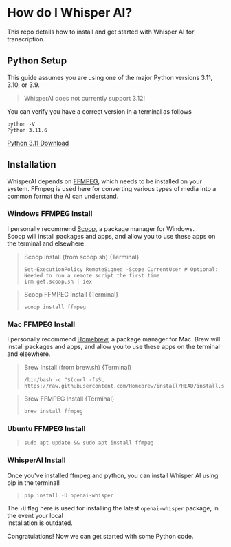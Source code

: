 # How do I Whisper AI?
This repo details how to install and get started with Whisper AI for transcription.

## Python Setup
This guide assumes you are using one of the major Python versions 3.11, 3.10, or 3.9.  

> WhisperAI does not currently support 3.12!

You can verify you have a correct version in a terminal as follows

  ```
  python -V
  Python 3.11.6
  ```

[Python 3.11 Download](https://www.python.org/downloads/release/python-3116/)

## Installation

WhisperAI depends on [FFMPEG](https://ffmpeg.org/), which needs to be installed on your system.
FFmpeg is used here for converting various types of media into a common format the AI can understand.

### Windows FFMPEG Install

I personally recommend [Scoop](https://scoop.sh/), a package manager for Windows.  
Scoop will install packages and apps, and allow you to use these apps on the terminal and elsewhere.

> Scoop Install (from scoop.sh) {Terminal}
> ```
> Set-ExecutionPolicy RemoteSigned -Scope CurrentUser # Optional: Needed to run a remote script the first time
> irm get.scoop.sh | iex
> ```

> Scoop FFMPEG Install {Terminal}
> ```
> scoop install ffmpeg
> ```

### Mac FFMPEG Install

I personally recommend [Homebrew](https://brew.sh/), a package manager for Mac.
Brew will install packages and apps, and allow you to use these apps on the terminal and elsewhere.

> Brew Install (from brew.sh) {Terminal}
> ```
> /bin/bash -c "$(curl -fsSL https://raw.githubusercontent.com/Homebrew/install/HEAD/install.sh)"
> ```

> Brew FFMPEG Install {Terminal}
> ```
> brew install ffmpeg
> ```

### Ubuntu FFMPEG Install

> ```
> sudo apt update && sudo apt install ffmpeg
> ```

### WhisperAI Install

Once you've installed ffmpeg and python, you can install Whisper AI using pip in the terminal!
> ```
> pip install -U openai-whisper
> ```
The `-U` flag here is used for installing the latest `openai-whisper` package, in the event your local  
installation is outdated.

Congratulations! Now we can get started with some Python code.


